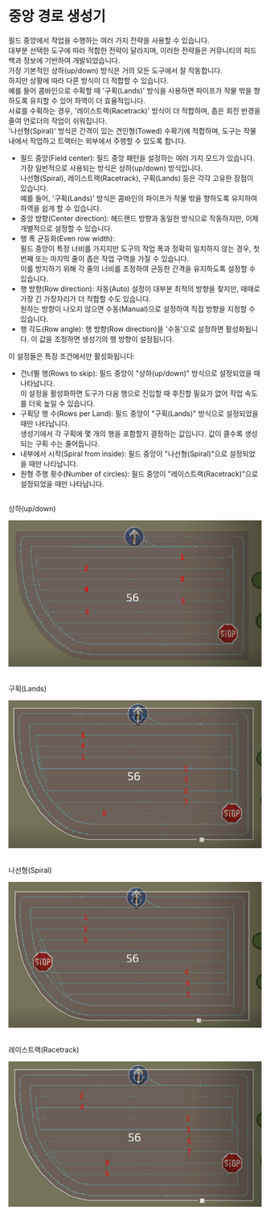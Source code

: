 # 중앙 경로 생성기

  
필드 중앙에서 작업을 수행하는 여러 가지 전략을 사용할 수 있습니다.   
대부분 선택한 도구에 따라 적합한 전략이 달라지며, 이러한 전략들은 커뮤니티의 피드백과 정보에 기반하여 개발되었습니다.  
가장 기본적인 상하(up/down) 방식은 거의 모든 도구에서 잘 작동합니다.   
하지만 상황에 따라 다른 방식이 더 적합할 수 있습니다.   
예를 들어 콤바인으로 수확할 때 '구획(Lands)' 방식을 사용하면 파이프가 작물 밖을 향하도록 유지할 수 있어 하역이 더 효율적입니다.  
사료를 수확하는 경우, '레이스트랙(Racetrack)' 방식이 더 적합하며, 좁은 회전 반경을 줄여 언로더의 작업이 쉬워집니다.  
'나선형(Spiral)' 방식은 간격이 있는 견인형(Towed) 수확기에 적합하며, 도구는 작물 내에서 작업하고 트랙터는 외부에서 주행할 수 있도록 합니다.  


  
- 필드 중앙(Field center): 필드 중앙 패턴을 설정하는 여러 가지 모드가 있습니다.   
  가장 일반적으로 사용되는 방식은 상하(up/down) 방식입니다.  
  나선형(Spiral), 레이스트랙(Racetrack), 구획(Lands) 등은 각각 고유한 장점이 있습니다.   
  예를 들어, '구획(Lands)' 방식은 콤바인의 파이프가 작물 밖을 향하도록 유지하여 하역을 쉽게 할 수 있습니다.  
- 중앙 방향(Center direction): 헤드랜드 방향과 동일한 방식으로 작동하지만, 이제 개별적으로 설정할 수 있습니다.  
- 행 폭 균등화(Even row width):   
  필드 중앙이 특정 너비를 가지지만 도구의 작업 폭과 정확히 일치하지 않는 경우, 첫 번째 또는 마지막 줄이 좁은 작업 구역을 가질 수 있습니다.  
  이를 방지하기 위해 각 줄의 너비를 조정하여 균등한 간격을 유지하도록 설정할 수 있습니다.  
- 행 방향(Row direction): 자동(Auto) 설정이 대부분 최적의 방향을 찾지만, 때때로 가장 긴 가장자리가 더 적합할 수도 있습니다.  
  원하는 방향이 나오지 않으면 수동(Manual)으로 설정하여 직접 방향을 지정할 수 있습니다.  
- 행 각도(Row angle): 행 방향(Row direction)을 '수동'으로 설정하면 활성화됩니다. 이 값을 조정하면 생성기의 행 방향이 설정됩니다.  
  
이 설정들은 특정 조건에서만 활성화됩니다:  
- 건너뛸 행(Rows to skip): 필드 중앙이 "상하(up/down)" 방식으로 설정되었을 때 나타납니다.   
  이 설정을 활성화하면 도구가 다음 행으로 진입할 때 후진할 필요가 없어 작업 속도를 더욱 높일 수 있습니다.  
- 구획당 행 수(Rows per Land): 필드 중앙이 "구획(Lands)" 방식으로 설정되었을 때만 나타납니다.  
  생성기에서 각 구획에 몇 개의 행을 포함할지 결정하는 값입니다. 값이 클수록 생성되는 구획 수는 줄어듭니다.  
- 내부에서 시작(Spiral from inside): 필드 중앙이 "나선형(Spiral)"으로 설정되었을 때만 나타납니다.  
- 원형 주행 횟수(Number of circles): 필드 중앙이 "레이스트랙(Racetrack)"으로 설정되었을 때만 나타납니다.  


## 
상하(up/down)


![Image](../assets/images/updown_0_0_1024_591.png)

## 
구획(Lands)


![Image](../assets/images/lands_0_0_1024_599.png)

## 
나선형(Spiral)


![Image](../assets/images/spiral_0_0_1024_590.png)

## 
레이스트랙(Racetrack)


![Image](../assets/images/racetrack_0_0_1024_589.png)


